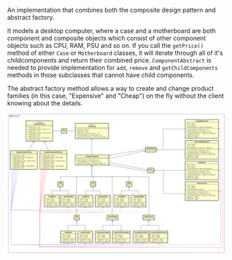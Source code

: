 An implementation that combines both the composite design pattern and abstract factory.

It models a desktop computer, where a case and a motherboard are both component and composite objects which consist of other component objects such as CPU, RAM, PSU and so on. If you call the `getPrice()` method of either `Case` or `Motherboard` classes, it will iterate through all of it's childcomponents and return their combined price. `ComponentAbstract` is needed to provide implementation for `add`, `remove` and `getChildComponents` methods in those subclasses that cannot have child components.

The abstract factory method allows a way to create and change product families (in this case, "Expensive" and "Cheap") on the fly without the client knowing about the details.

![alt text](UML%2003b%20Composite%20Abstract%20Factory.png)
